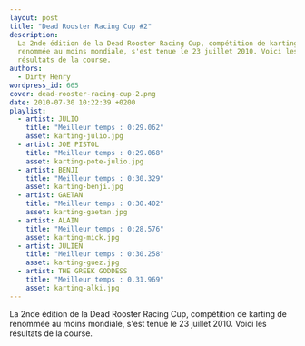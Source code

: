 ```yaml
---
layout: post
title: "Dead Rooster Racing Cup #2"
description:
  La 2nde édition de la Dead Rooster Racing Cup, compétition de karting de
  renommée au moins mondiale, s'est tenue le 23 juillet 2010. Voici les
  résultats de la course.
authors:
  - Dirty Henry
wordpress_id: 665
cover: dead-rooster-racing-cup-2.png
date: 2010-07-30 10:22:39 +0200
playlist:
  - artist: JULIO
    title: "Meilleur temps : 0:29.062"
    asset: karting-julio.jpg
  - artist: JOE PISTOL
    title: "Meilleur temps : 0:29.068"
    asset: karting-pote-julio.jpg
  - artist: BENJI
    title: "Meilleur temps : 0:30.329"
    asset: karting-benji.jpg
  - artist: GAETAN
    title: "Meilleur temps : 0:30.402"
    asset: karting-gaetan.jpg
  - artist: ALAIN
    title: "Meilleur temps : 0:28.576"
    asset: karting-mick.jpg
  - artist: JULIEN
    title: "Meilleur temps : 0:30.258"
    asset: karting-guez.jpg
  - artist: THE GREEK GODDESS
    title: "Meilleur temps : 0.31.969"
    asset: karting-alki.jpg
---
```


La 2nde édition de la Dead Rooster Racing Cup, compétition de karting de
renommée au moins mondiale, s'est tenue le 23 juillet 2010. Voici les résultats
de la course.
